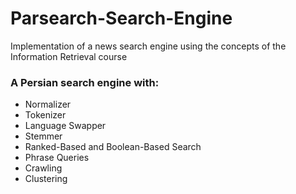# Parsearch-Search-Engine
Implementation of a news search engine using the concepts of the Information Retrieval course


### A Persian search engine with:

* Normalizer
* Tokenizer
* Language Swapper
* Stemmer
* Ranked-Based and Boolean-Based Search
* Phrase Queries
* Crawling
* Clustering
